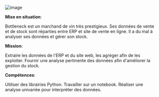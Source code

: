 ![image](https://github.com/user-attachments/assets/93aef86f-38b7-4f44-8db1-4a83b7863974)

**Mise en situation**:

Bottleneck est un marchand de vin très prestigieux. 
Ses données de vente et de stock sont réparties entre ERP et site de vente en ligne. 
Il a du mal à analyser ses données et gérer son stock. 

**Mission**:

Extraire les données de l'ERP et du site web, les agréger afin de les exploiter. 
Fournir une analyse pertinente des données afin d'améliorer la gestion du stock.

**Compétences**:

Utiliser des librairies Python.
Travailler sur un notebook.
Réaliser une analyse univariée pour interpréter des données.

